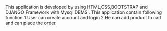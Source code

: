 This application is developed by using HTML,CSS,BOOTSTRAP and DJANGO Framework with Mysql DBMS .
This application contain following function
  1.User can create account and login
  2.He can add product to cart and can place the order.
  
